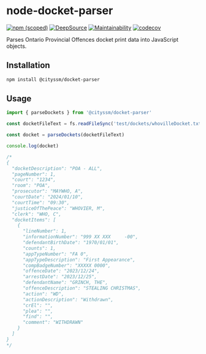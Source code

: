 # node-docket-parser

[![npm (scoped)](https://img.shields.io/npm/v/%40cityssm/docket-parser)](https://www.npmjs.com/package/@cityssm/docket-parser)
[![DeepSource](https://app.deepsource.com/gh/cityssm/node-docket-parser.svg/?label=active+issues&show_trend=true&token=muETDEKU2ZUoWkSe81VYZ-B5)](https://app.deepsource.com/gh/cityssm/node-docket-parser/)
[![Maintainability](https://api.codeclimate.com/v1/badges/80854a0809d920b041fa/maintainability)](https://codeclimate.com/github/cityssm/node-docket-parser/maintainability)
[![codecov](https://codecov.io/gh/cityssm/node-docket-parser/graph/badge.svg?token=TK0MPXJYP5)](https://codecov.io/gh/cityssm/node-docket-parser)

Parses Ontario Provincial Offences docket print data into JavaScript objects.

## Installation

```sh
npm install @cityssm/docket-parser
```

## Usage

```javascript
import { parseDockets } from '@cityssm/docket-parser'

const docketFileText = fs.readFileSync('test/dockets/whovilleDocket.txt').toString()

const docket = parseDockets(docketFileText)

console.log(docket)

/*
{
  "docketDescription": "POA - ALL",
  "pageNumber": 1,
  "court": "1234",
  "room": "POA",
  "prosecutor": "MAYWHO, A",
  "courtDate": "2024/01/10",
  "courtTime": "09:30",
  "justiceOfThePeace": "WHOVIER, M",
  "clerk": "WHO, C",
  "docketItems": [
    {
      "lineNumber": 1,
      "informationNumber": "999 XX XXX     -00",
      "defendantBirthDate": "1970/01/01",
      "counts": 1,
      "appTypeNumber": "FA 0",
      "appTypeDescription": "First Appearance",
      "compBadgeNumber": "XXXXX 0000",
      "offenceDate": "2023/12/24",
      "arrestDate": "2023/12/25",
      "defendantName": "GRINCH, THE",
      "offenceDescription": "STEALING CHRISTMAS",
      "action": "WD",
      "actionDescription": "Withdrawn",
      "crEl": "",
      "plea": "",
      "find": "",
      "comment": "WITHDRAWN"
    }
  ]
}
*/
```
